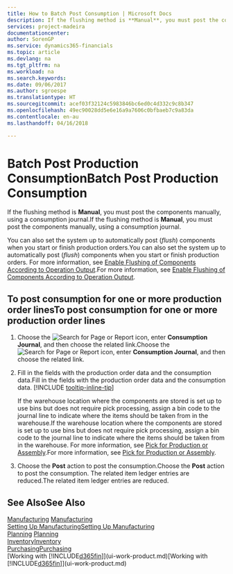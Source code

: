 ```yaml
---
title: How to Batch Post Consumption | Microsoft Docs
description: If the flushing method is **Manual**, you must post the components manually, using a consumption journal.
services: project-madeira
documentationcenter: 
author: SorenGP
ms.service: dynamics365-financials
ms.topic: article
ms.devlang: na
ms.tgt_pltfrm: na
ms.workload: na
ms.search.keywords: 
ms.date: 09/06/2017
ms.author: sgroespe
ms.translationtype: HT
ms.sourcegitcommit: acef03f32124c5983846bc6ed0c4d332c9c8b347
ms.openlocfilehash: 49ec90028dd5e6e16a9a7606c0bfbaeb7c9a83da
ms.contentlocale: en-au
ms.lasthandoff: 04/16/2018

---
```

# <a name="batch-post-production-consumption"></a><span data-ttu-id="36d7c-103">Batch Post Production Consumption</span><span class="sxs-lookup"><span data-stu-id="36d7c-103">Batch Post Production Consumption</span></span>
<span data-ttu-id="36d7c-104">If the flushing method is **Manual**, you must post the components manually, using a consumption journal.</span><span class="sxs-lookup"><span data-stu-id="36d7c-104">If the flushing method is **Manual**, you must post the components manually, using a consumption journal.</span></span>

<span data-ttu-id="36d7c-105">You can also set the system up to automatically post (*flush*) components when you start or finish production orders.</span><span class="sxs-lookup"><span data-stu-id="36d7c-105">You can also set the system up to automatically post (*flush*) components when you start or finish production orders.</span></span> <span data-ttu-id="36d7c-106">For more information, see [Enable Flushing of Components According to Operation Output](production-how-to-flush-components-according-to-operation-output.md).</span><span class="sxs-lookup"><span data-stu-id="36d7c-106">For more information, see [Enable Flushing of Components According to Operation Output](production-how-to-flush-components-according-to-operation-output.md).</span></span>

## <a name="to-post-consumption-for-one-or-more-production-order-lines"></a><span data-ttu-id="36d7c-107">To post consumption for one or more production order lines</span><span class="sxs-lookup"><span data-stu-id="36d7c-107">To post consumption for one or more production order lines</span></span>  
1. <span data-ttu-id="36d7c-108">Choose the ![Search for Page or Report](media/ui-search/search_small.png "Search for Page or Report icon") icon, enter **Consumption Journal**, and then choose the related link.</span><span class="sxs-lookup"><span data-stu-id="36d7c-108">Choose the ![Search for Page or Report](media/ui-search/search_small.png "Search for Page or Report icon") icon, enter **Consumption Journal**, and then choose the related link.</span></span>  
2. <span data-ttu-id="36d7c-109">Fill in the fields with the production order data and the consumption data.</span><span class="sxs-lookup"><span data-stu-id="36d7c-109">Fill in the fields with the production order data and the consumption data.</span></span> [!INCLUDE [tooltip-inline-tip](includes/tooltip-inline-tip_md.md)]  

   <span data-ttu-id="36d7c-110">If the warehouse location where the components are stored is set up to use bins but does not require pick processing, assign a bin code to the journal line to indicate where the items should be taken from in the warehouse.</span><span class="sxs-lookup"><span data-stu-id="36d7c-110">If the warehouse location where the components are stored is set up to use bins but does not require pick processing, assign a bin code to the journal line to indicate where the items should be taken from in the warehouse.</span></span> <span data-ttu-id="36d7c-111">For more information, see [Pick for Production or Assembly](warehouse-how-to-pick-for-production.md).</span><span class="sxs-lookup"><span data-stu-id="36d7c-111">For more information, see [Pick for Production or Assembly](warehouse-how-to-pick-for-production.md).</span></span>  
3. <span data-ttu-id="36d7c-112">Choose the **Post** action to post the consumption.</span><span class="sxs-lookup"><span data-stu-id="36d7c-112">Choose the **Post** action to post the consumption.</span></span> <span data-ttu-id="36d7c-113">The related item ledger entries are reduced.</span><span class="sxs-lookup"><span data-stu-id="36d7c-113">The related item ledger entries are reduced.</span></span>

## <a name="see-also"></a><span data-ttu-id="36d7c-114">See Also</span><span class="sxs-lookup"><span data-stu-id="36d7c-114">See Also</span></span>  
<span data-ttu-id="36d7c-115">[Manufacturing](production-manage-manufacturing.md)  </span><span class="sxs-lookup"><span data-stu-id="36d7c-115">[Manufacturing](production-manage-manufacturing.md)  </span></span>  
[<span data-ttu-id="36d7c-116">Setting Up Manufacturing</span><span class="sxs-lookup"><span data-stu-id="36d7c-116">Setting Up Manufacturing</span></span>](production-configure-production-processes.md)  
<span data-ttu-id="36d7c-117">[Planning](production-planning.md)    </span><span class="sxs-lookup"><span data-stu-id="36d7c-117">[Planning](production-planning.md)    </span></span>  
[<span data-ttu-id="36d7c-118">Inventory</span><span class="sxs-lookup"><span data-stu-id="36d7c-118">Inventory</span></span>](inventory-manage-inventory.md)  
[<span data-ttu-id="36d7c-119">Purchasing</span><span class="sxs-lookup"><span data-stu-id="36d7c-119">Purchasing</span></span>](purchasing-manage-purchasing.md)  
<span data-ttu-id="36d7c-120">[Working with [!INCLUDE[d365fin](includes/d365fin_md.md)]](ui-work-product.md)</span><span class="sxs-lookup"><span data-stu-id="36d7c-120">[Working with [!INCLUDE[d365fin](includes/d365fin_md.md)]](ui-work-product.md)</span></span>

